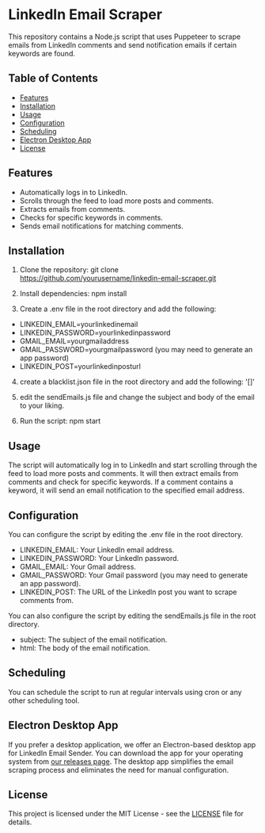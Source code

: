# LinkedIn Email Scraper

This repository contains a Node.js script that uses Puppeteer to scrape emails from LinkedIn comments and send notification emails if certain keywords are found.

## Table of Contents

- [Features](#features)
- [Installation](#installation)
- [Usage](#usage)
- [Configuration](#configuration)
- [Scheduling](#scheduling)
- [Electron Desktop App](#electron-desktop-app)
- [License](#license)

## Features

- Automatically logs in to LinkedIn.
- Scrolls through the feed to load more posts and comments.
- Extracts emails from comments.
- Checks for specific keywords in comments.
- Sends email notifications for matching comments.

## Installation

1. Clone the repository: git clone https://github.com/yourusername/linkedin-email-scraper.git

2. Install dependencies: npm install

3. Create a .env file in the root directory and add the following:

- LINKEDIN_EMAIL=yourlinkedinemail
- LINKEDIN_PASSWORD=yourlinkedinpassword
- GMAIL_EMAIL=yourgmailaddress
- GMAIL_PASSWORD=yourgmailpassword (you may need to generate an app password)
- LINKEDIN_POST=yourlinkedinposturl

4. create a blacklist.json file in the root directory and add the following: '[]'

5. edit the sendEmails.js file and change the subject and body of the email to your liking.

6. Run the script: npm start

## Usage

The script will automatically log in to LinkedIn and start scrolling through the feed to load more posts and comments. It will then extract emails from comments and check for specific keywords. If a comment contains a keyword, it will send an email notification to the specified email address.

## Configuration

You can configure the script by editing the .env file in the root directory.

- LINKEDIN_EMAIL: Your LinkedIn email address.
- LINKEDIN_PASSWORD: Your LinkedIn password.
- GMAIL_EMAIL: Your Gmail address.
- GMAIL_PASSWORD: Your Gmail password (you may need to generate an app password).
- LINKEDIN_POST: The URL of the LinkedIn post you want to scrape comments from.

You can also configure the script by editing the sendEmails.js file in the root directory.

- subject: The subject of the email notification.
- html: The body of the email notification.

## Scheduling

You can schedule the script to run at regular intervals using cron or any other scheduling tool.

## Electron Desktop App

If you prefer a desktop application, we offer an Electron-based desktop app for LinkedIn Email Sender. You can download the app for your operating system from [our releases page](https://github.com/yardenyo/emailsExtractor/releases). The desktop app simplifies the email scraping process and eliminates the need for manual configuration.

## License

This project is licensed under the MIT License - see the [LICENSE](LICENSE) file for details.
